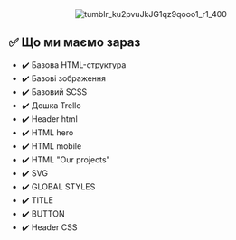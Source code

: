 <div align="center">
  <img src="https://github.com/user-attachments/assets/7fc9510a-ff11-40d4-8330-98bdcb1ce601" alt="tumblr_ku2pvuJkJG1qz9qooo1_r1_400">
</div>

## ✅ Що ми маємо зараз

- ✔️ Базова HTML-структура
- ✔️ Базові зображення
- ✔️ Базовий SCSS
- ✔️ Дошка Trello
- ✔️ Header html
- ✔️ HTML hero
- ✔️ HTML mobile
- ✔️ HTML "Our projects"
- ✔️ SVG
- ✔️ GLOBAL STYLES
- ✔️ TITLE
- ✔️ BUTTON
- ✔️ Header CSS
